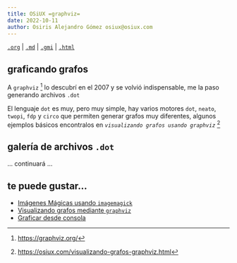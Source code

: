```yaml
---
title: OSiUX =graphviz=
date: 2022-10-11
author: Osiris Alejandro Gómez osiux@osiux.com
---
```


[`.org`](https://gitlab.com/osiux/osiux.gitlab.io/-/raw/master/dot.org) |
[`.md`](https://gitlab.com/osiux/osiux.gitlab.io/-/raw/master/dot.md) |
[`.gmi`](gemini://gmi.osiux.com/dot.gmi) |
[`.html`](https://osiux.gitlab.io/dot.html)

## graficando grafos

A `graphviz` [^1] lo descubrí en el 2007 y se volvió indispensable, me
la paso generando archivos `.dot`

El lenguaje `dot` es muy, pero muy simple, hay varios motores `dot`,
`neato`, `twopi`, `fdp` y `circo` que permiten generar grafos muy
diferentes, algunos ejemplos básicos encontralos en
*`visualizando grafos usando graphviz`* [^2]

## galería de archivos `.dot`

... continuará ...

## te puede gustar...

-   [Imágenes Mágicas usando
`imagemagick`](imagenes-magicas-imagemagick)
-   [Visualizando grafos mediante
`graphviz`](visualizando-grafos-graphviz)
-   [Graficar desde consola](graficar-desde-consola)

[^1]: <https://graphviz.org/>

[^2]: <https://osiux.com/visualizando-grafos-graphviz.html>
